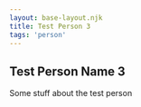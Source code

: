 ```yaml
---
layout: base-layout.njk
title: Test Person 3
tags: 'person'
---
```


## Test Person Name 3

Some stuff about the test person


